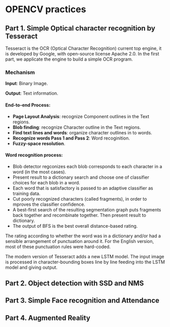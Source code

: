 # OPENCV practices 
## Part 1. Simple Optical character recognition by Tesseract
Tesseract is the OCR (Optical Character Recognition) current top engine, it is developed by Google, with open-source license Apache 2.0. In the first part, we applicate the engine to build a simple OCR program.

### Mechanism
**Input**: Binary Image.

**Output**: Text information.

#### End-to-end Process: 
+ **Page Layout Analysis**: recognize Component outlines in the Text regions.
+ **Blob finding**: recognize Character outline in the Text regions.
+ **Find text lines and words**: organize character outlines in to words.
+ **Recognize words Pass 1 and Pass 2**: Word recoginition.
+ **Fuzzy-space resolution**.

#### Word recognition process:
+ Blob detector regconizes each blob corresponds to each character in a word (in the most cases).
+ Present result to a dictionary search and choose one of classifier choices for each blob in a word.
+ Each word that is satisfactory is passed to an adaptive classifier as training data.
+ Cut poorly recognized characters (called fragments), in order to mproves the classifier confidence. 
+ A best-first search of the resulting segmentation graph puts fragments back together and recombinate together. Then present result to dictionary.
+ The output of BFS is the best overall distance-based rating. 

The rating according to whether the word was in a dictionary and/or had a sensible arrangement of punctuation around it. For the English version, most of these punctuation rules were hard-coded. 


The modern version of Tesseract adds a new LSTM model. The input image is processed in character-bounding boxes line by line feeding into the LSTM model and giving output.


## Part 2. Object detection with SSD and NMS
## Part 3. Simple Face recognition and Attendance
## Part 4. Augmented Reality
